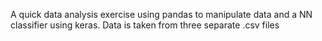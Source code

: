 A quick data analysis exercise using pandas to manipulate data and a NN classifier using keras.
Data is taken from three separate .csv files
